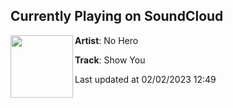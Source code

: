 ## Currently Playing on SoundCloud

[<img align="left" width="100" src="https://i1.sndcdn.com/artworks-szaOitykzrBl-0-t500x500.jpg">](https://soundcloud.com/officialnohero/show-you)

**Artist**: No Hero 

**Track**: Show You

Last updated at 02/02/2023 12:49
